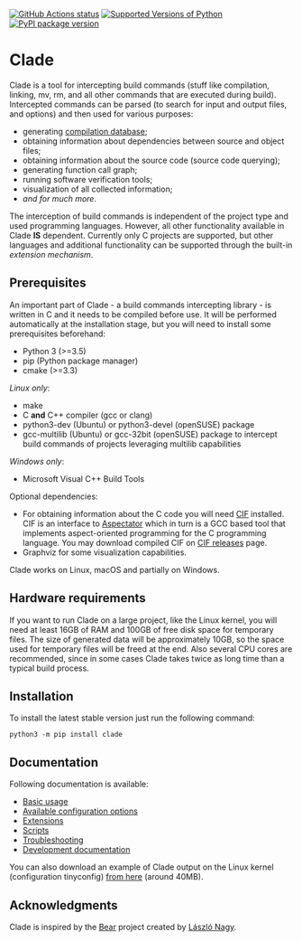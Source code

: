 [![GitHub Actions status](https://github.com/17451k/clade/workflows/test/badge.svg)](https://github.com/17451k/clade/actions?query=workflow%3Atest)
[![Supported Versions of Python](https://img.shields.io/pypi/pyversions/clade.svg)](https://pypi.org/project/clade)
[![PyPI package version](https://img.shields.io/pypi/v/clade.svg)](https://pypi.org/project/clade)

# Clade

Clade is a tool for intercepting build commands (stuff like compilation,
linking, mv, rm, and all other commands that are executed during build).
Intercepted commands can be parsed (to search for input and output files,
and options) and then used for various purposes:

- generating [compilation database](https://clang.llvm.org/docs/JSONCompilationDatabase.html);
- obtaining information about dependencies between source and object files;
- obtaining information about the source code (source code querying);
- generating function call graph;
- running software verification tools;
- visualization of all collected information;
- *and for much more*.

The interception of build commands is independent of the project type
and used programming languages.
However, all other functionality available in Clade **IS** dependent.
Currently only C projects are supported, but other languages and additional
functionality can be supported through the built-in *extension mechanism*.

## Prerequisites

An important part of Clade - a build commands intercepting library -
is written in C and it needs to be compiled before use.
It will be performed automatically at the installation stage, but you will
need to install some prerequisites beforehand:

- Python 3 (>=3.5)
- pip (Python package manager)
- cmake (>=3.3)

*Linux only*:

- make
- C **and** C++ compiler (gcc or clang)
- python3-dev (Ubuntu) or python3-devel (openSUSE) package
- gcc-multilib (Ubuntu) or gcc-32bit (openSUSE) package
  to intercept build commands of projects leveraging multilib capabilities

*Windows only*:

- Microsoft Visual C++ Build Tools

Optional dependencies:

- For obtaining information about the C code you will need [CIF](https://github.com/17451k/cif)
  installed. CIF is an interface to [Aspectator](https://github.com/17451k/aspectator) which in turn is a GCC
  based tool that implements aspect-oriented programming for the C programming
  language. You may download compiled CIF on [CIF releases](https://github.com/17451k/cif/releases) page.
- Graphviz for some visualization capabilities.

Clade works on Linux, macOS and partially on Windows.

## Hardware requirements

If you want to run Clade on a large project, like the Linux kernel,
you will need at least 16GB of RAM and 100GB of free disk space
for temporary files. The size of generated data will be approximately
10GB, so the space used for temporary files will be freed at the end.
Also several CPU cores are recommended, since in some cases Clade takes
twice as long time than a typical build process.

## Installation

To install the latest stable version just run the following command:

``` shell
python3 -m pip install clade
```

## Documentation

Following documentation is available:
* [Basic usage](docs/usage.md)
* [Available configuration options](docs/configuration.md)
* [Extensions](docs/extensions.md)
* [Scripts](docs/scripts.md)
* [Troubleshooting](docs/troubleshooting.md)
* [Development documentation](docs/dev.md)

You can also download an example of Clade output on the Linux kernel
(configuration tinyconfig) [from here](https://github.com/17451k/clade/suites/16820630511/artifacts/960641341) (around 40MB).

## Acknowledgments

Clade is inspired by the [Bear](https://github.com/rizsotto/Bear) project created by [László Nagy](https://github.com/rizsotto).
